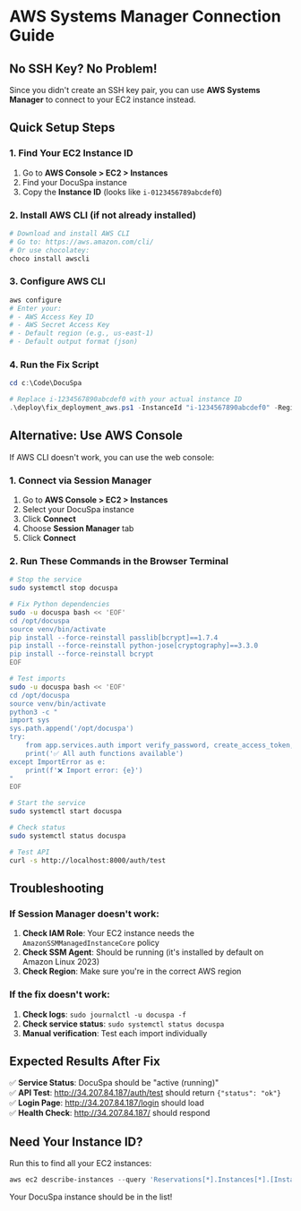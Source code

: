 # AWS Systems Manager Connection Guide

## No SSH Key? No Problem!

Since you didn't create an SSH key pair, you can use **AWS Systems Manager** to connect to your EC2 instance instead.

## Quick Setup Steps

### 1. Find Your EC2 Instance ID
1. Go to **AWS Console > EC2 > Instances**
2. Find your DocuSpa instance 
3. Copy the **Instance ID** (looks like `i-0123456789abcdef0`)

### 2. Install AWS CLI (if not already installed)
```powershell
# Download and install AWS CLI
# Go to: https://aws.amazon.com/cli/
# Or use chocolatey:
choco install awscli
```

### 3. Configure AWS CLI
```powershell
aws configure
# Enter your:
# - AWS Access Key ID
# - AWS Secret Access Key  
# - Default region (e.g., us-east-1)
# - Default output format (json)
```

### 4. Run the Fix Script
```powershell
cd c:\Code\DocuSpa

# Replace i-1234567890abcdef0 with your actual instance ID
.\deploy\fix_deployment_aws.ps1 -InstanceId "i-1234567890abcdef0" -Region "us-east-1"
```

## Alternative: Use AWS Console

If AWS CLI doesn't work, you can use the web console:

### 1. Connect via Session Manager
1. Go to **AWS Console > EC2 > Instances**
2. Select your DocuSpa instance
3. Click **Connect**
4. Choose **Session Manager** tab
5. Click **Connect**

### 2. Run These Commands in the Browser Terminal

```bash
# Stop the service
sudo systemctl stop docuspa

# Fix Python dependencies
sudo -u docuspa bash << 'EOF'
cd /opt/docuspa
source venv/bin/activate
pip install --force-reinstall passlib[bcrypt]==1.7.4
pip install --force-reinstall python-jose[cryptography]==3.3.0
pip install --force-reinstall bcrypt
EOF

# Test imports
sudo -u docuspa bash << 'EOF'
cd /opt/docuspa
source venv/bin/activate
python3 -c "
import sys
sys.path.append('/opt/docuspa')
try:
    from app.services.auth import verify_password, create_access_token, verify_token, get_password_hash
    print('✅ All auth functions available')
except ImportError as e:
    print(f'❌ Import error: {e}')
"
EOF

# Start the service
sudo systemctl start docuspa

# Check status
sudo systemctl status docuspa

# Test API
curl -s http://localhost:8000/auth/test
```

## Troubleshooting

### If Session Manager doesn't work:
1. **Check IAM Role**: Your EC2 instance needs the `AmazonSSMManagedInstanceCore` policy
2. **Check SSM Agent**: Should be running (it's installed by default on Amazon Linux 2023)
3. **Check Region**: Make sure you're in the correct AWS region

### If the fix doesn't work:
1. **Check logs**: `sudo journalctl -u docuspa -f`
2. **Check service status**: `sudo systemctl status docuspa`
3. **Manual verification**: Test each import individually

## Expected Results After Fix

✅ **Service Status**: DocuSpa should be "active (running)"  
✅ **API Test**: http://34.207.84.187/auth/test should return `{"status": "ok"}`  
✅ **Login Page**: http://34.207.84.187/login should load  
✅ **Health Check**: http://34.207.84.187/ should respond  

## Need Your Instance ID?

Run this to find all your EC2 instances:
```powershell
aws ec2 describe-instances --query 'Reservations[*].Instances[*].[InstanceId,State.Name,Tags[?Key==`Name`].Value|[0]]' --output table
```

Your DocuSpa instance should be in the list!
